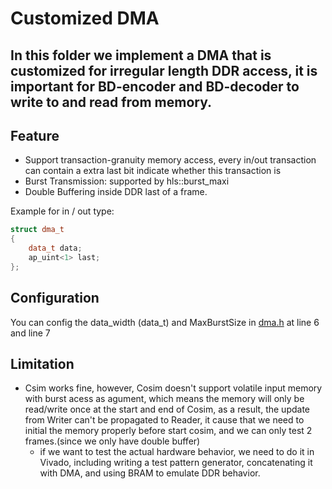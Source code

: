 # Customized DMA

## In this folder we implement a DMA that is customized for irregular length DDR access, it is important for BD-encoder and BD-decoder to write to and read  from memory.

## Feature
- Support transaction-granuity memory access, every in/out transaction can contain a extra last bit indicate whether this transaction is 
- Burst Transmission: supported by hls::burst_maxi
- Double Buffering inside DDR
last of a frame.

Example for in / out type:
```c++
struct dma_t
{
	data_t data;
	ap_uint<1> last;
};
```

## Configuration

You can config the data_width (data_t) and MaxBurstSize in [dma.h](./dma.h) at line 6 and line 7

## Limitation
- Csim works fine, however, Cosim doesn't support volatile input memory with burst acess as agument, which means the memory will only be read/write once at the start and end of Cosim, as a result, the update from Writer can't be propagated to Reader, it cause that we need to initial the memory properly before start cosim, and we can only test 2 frames.(since we only have double buffer)
    - if we want to test the actual hardware behavior, we need to do it in Vivado, including writing a test pattern generator, concatenating it with DMA, and using BRAM to emulate DDR behavior.


